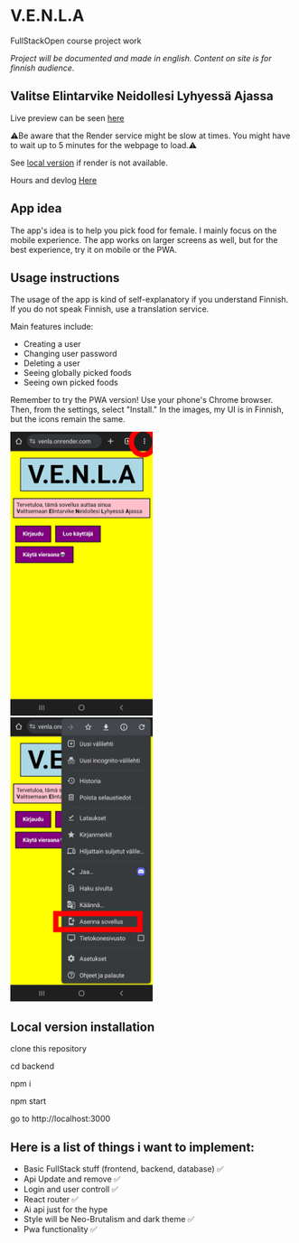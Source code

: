 # V.E.N.L.A
FullStackOpen course project work

_Project will be documented and made in english.
Content on site is for finnish audience._

## Valitse Elintarvike Neidollesi Lyhyessä Ajassa

Live preview can be seen [here](https://venla.onrender.com/)

⚠️Be aware that the Render service might be slow at times. You might have to wait up to 5 minutes for the webpage to load.⚠️

See [local version](#local-version-installation) if render is not available.

Hours and devlog [Here](https://github.com/niqdevgit/V.E.N.L.A/blob/main/Hours%26Diary.md)

## App idea
The app's idea is to help you pick food for female. I mainly focus on the mobile experience. The app works on larger screens as well, but for the best experience, try it on mobile or the PWA.

## Usage instructions
The usage of the app is kind of self-explanatory if you understand Finnish.
If you do not speak Finnish, use a translation service.

Main features include:
  - Creating a user
  - Changing user password
  - Deleting a user
  - Seeing globally picked foods
  - Seeing own picked foods

Remember to try the PWA version! 
Use your phone's Chrome browser. Then, from the settings, select "Install."
In the images, my UI is in Finnish, but the icons remain the same.


<img src="img\pwa_installation1.png" alt="pwa install" style="width: 50%; height: auto;">
<img src="img\pwa_installation2.png" alt="pwa install" style="width: 50%; height: auto;">


## Local version installation

clone this repository

cd backend

npm i 

npm start

go to http://localhost:3000


## Here is a list of things i want to implement:
  * Basic FullStack stuff (frontend, backend, database) ✅
  * Api Update and remove ✅
  * Login and user controll ✅
  * React router ✅
  * Ai api just for the hype
  * Style will be Neo-Brutalism and dark theme ✅
  * Pwa functionality ✅
